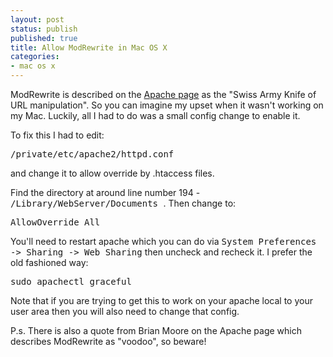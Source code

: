 ```yaml
---
layout: post
status: publish
published: true
title: Allow ModRewrite in Mac OS X
categories:
- mac os x
---
```

ModRewrite is described on the <a href="http://httpd.apache.org/docs/1.3/mod/mod_rewrite.html">Apache page</a> as the "Swiss Army Knife of URL manipulation".  So you can imagine my upset when it wasn't working on my Mac.  Luckily, all I had to do was a small config change to enable it.

To fix this I had to edit:

<pre lang="text">/private/etc/apache2/httpd.conf</pre>

and change it to allow override by .htaccess files.

Find the directory at around line number 194 - <tt>/Library/WebServer/Documents </tt>.   Then change to:

<pre lang="text">AllowOverride All</pre>

You'll need to restart apache which you can do via <tt>System Preferences -> Sharing -> Web Sharing</tt> then uncheck and recheck it.  I prefer the old fashioned way:

<pre lang="text">sudo apachectl graceful</pre>

Note that if you are trying to get this to work on your apache local to your user area then you will also need to change that config.

P.s. There is also a quote from Brian Moore on the Apache page which describes ModRewrite as "voodoo", so beware!

